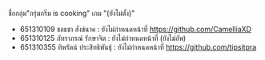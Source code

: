 ชื่อกลุ่ม"กรุ่มกริ่ม is cooking"
เกม "(ยังไม่ตั้ง)"
- 651310109 ชลธชา สังข์นาค : ยังไม่กำหนดหน้าที่
https://github.com/CamelliaXD
- 651310125 ภัทราภรณ์ รักษาจิต : ยังไม่กำหนดหน้าที่
(ยังไม่อัพ)
- 651310355 ทิพรัตน์ ประสิทธิพันธุ์ : ยังไม่กำหนดหน้าที่
https://github.com/tipsitpra
